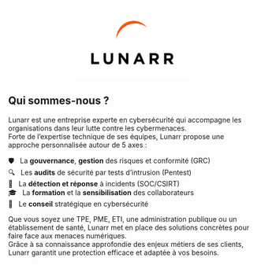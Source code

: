 <div align="center">
  <a href="https://www.lunarr.fr">
    <img src="./assets/logo.png" width="45%">
  </a>
</div>

## Qui sommes-nous ?

Lunarr est une entreprise experte en cybersécurité qui accompagne les organisations dans leur lutte contre les cybermenaces.  
Forte de l’expertise technique de ses équipes, Lunarr propose une approche personnalisée autour de 5 axes :

🛡️ &nbsp; La **gouvernance**, **gestion** des risques et conformité (GRC)  
🔍 &nbsp; Les **audits** de sécurité par tests d’intrusion (Pentest)  
🚨 &nbsp; La **détection et réponse** à incidents (SOC/CSIRT)  
🎓 &nbsp; La **formation** et la **sensibilisation** des collaborateurs  
🧠 &nbsp; Le **conseil** stratégique en cybersécurité
  
Que vous soyez une TPE, PME, ETI, une administration publique ou un établissement de santé, Lunarr met en place des solutions concrètes
pour faire face aux menaces numériques.  
Grâce à sa connaissance approfondie des enjeux métiers de ses clients, Lunarr garantit une
protection efficace et adaptée à vos besoins.


